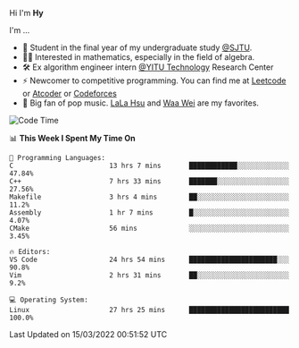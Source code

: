 Hi I'm **Hy**

I'm ...
- 🌱 Student in the final year of my undergraduate study [@SJTU](https://en.sjtu.edu.cn/).
- 👨‍🔬 Interested in mathematics, especially in the field of algebra.
- 🛠️ Ex algorithm engineer intern [@YITU Technology](https://www.yitutech.com/en/) Research Center
- ⚡ Newcomer to competitive programming. You can find me at [Leetcode](https://leetcode-cn.com/u/_hy3/) or [Atcoder](https://atcoder.jp/users/Hy3) or [Codeforces](https://codeforces.com/profile/Hy3)
- 🎵 Big fan of pop music. [LaLa Hsu](https://music.apple.com/cn/artist/%E5%BE%90%E4%BD%B3%E8%8E%B9/387317532) and [Waa Wei](https://music.apple.com/cn/artist/%E9%AD%8F%E5%A6%82%E8%90%B1/426913195) are my favorites.

<!--START_SECTION:waka-->
![Code Time](http://img.shields.io/badge/Code%20Time-29%20hrs%205%20mins-blue)

📊 **This Week I Spent My Time On** 

```text
💬 Programming Languages: 
C                        13 hrs 7 mins       ████████████░░░░░░░░░░░░░   47.84% 
C++                      7 hrs 33 mins       ███████░░░░░░░░░░░░░░░░░░   27.56% 
Makefile                 3 hrs 4 mins        ██░░░░░░░░░░░░░░░░░░░░░░░   11.2% 
Assembly                 1 hr 7 mins         █░░░░░░░░░░░░░░░░░░░░░░░░   4.07% 
CMake                    56 mins             ░░░░░░░░░░░░░░░░░░░░░░░░░   3.45%

🔥 Editors: 
VS Code                  24 hrs 54 mins      ██████████████████████░░░   90.8% 
Vim                      2 hrs 31 mins       ██░░░░░░░░░░░░░░░░░░░░░░░   9.2%

💻 Operating System: 
Linux                    27 hrs 25 mins      █████████████████████████   100.0%

```


 Last Updated on 15/03/2022 00:51:52 UTC
<!--END_SECTION:waka-->

